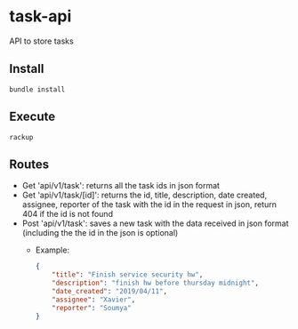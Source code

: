# task-api

API to store tasks 

## Install

```shell
bundle install
```

## Execute

```shell
rackup
```

## Routes

- Get 'api/v1/task': returns all the task ids in json format
- Get 'api/v1/task/[id]': returns the id, title, description, date created, assignee, reporter of the task with the id in the request in json, return 404 if the id is not found
- Post 'api/v1/task': saves a new task with the data received in json format (including the the id in the json is optional)
	- Example:

		```json
		{
		    "title": "Finish service security hw",
		    "description": "finish hw before thursday midnight",
		    "date_created": "2019/04/11",
		    "assignee": "Xavier",
		    "reporter": "Soumya"
		}
		```
